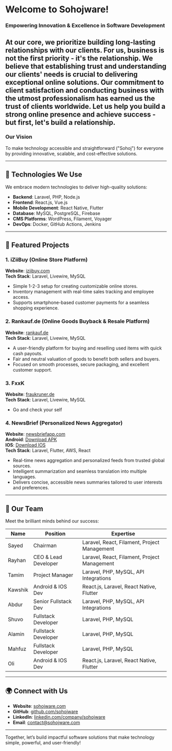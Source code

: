 # Welcome to Sohojware!

### Empowering Innovation & Excellence in Software Development

At our core, we prioritize building long-lasting relationships with our clients. For us, business is not the first priority - it's the relationship. We believe that establishing trust and understanding our clients' needs is crucial to delivering exceptional online solutions. Our commitment to client satisfaction and conducting business with the utmost professionalism has earned us the trust of clients worldwide. Let us help you build a strong online presence and achieve success - but first, let's build a relationship.
---

### Our Vision

To make technology accessible and straightforward ("Sohoj") for everyone by providing innovative, scalable, and cost-effective solutions.

---

## 🚀 Technologies We Use

We embrace modern technologies to deliver high-quality solutions:

- **Backend**: Laravel, PHP, Node.js  
- **Frontend**: React.js, Vue.js  
- **Mobile Development**: React Native, Flutter  
- **Database**: MySQL, PostgreSQL, Firebase  
- **CMS Platforms**: WordPress, Filament, Voyager  
- **DevOps**: Docker, GitHub Actions, Jenkins  

---

## 🌟 Featured Projects

### 1. iZiiBuy (Online Store Platform)
**Website**: [iziibuy.com](https://iziibuy.com)  
**Tech Stack**: Laravel, Livewire, MySQL  
- Simple 1-2-3 setup for creating customizable online stores.  
- Inventory management with real-time sales tracking and employee access.
- Supports smartphone-based customer payments for a seamless shopping experience.
  
### 2. Rankauf.de (Online Goods Buyback & Resale Platform)
**Website**: [rankauf.de](https://rankauf.de)  
**Tech Stack**: Laravel, Livewire, MySQL  
- A user-friendly platform for buying and reselling used items with quick cash payouts.
- Fair and neutral valuation of goods to benefit both sellers and buyers.
- Focused on smooth processes, secure packaging, and excellent customer support.

### 3. FxxK 
**Website**: [fraukruner.de](https://fraukruner.de)  
**Tech Stack**: Laravel, Livewire, MySQL  
- Go and check your self

### 4. NewsBrief (Personalized News Aggregator) 
**Website**: [newsbriefapp.com](https://newsbriefapp.com)  
**Android**: [Download APK](https://play.google.com/store/apps/details?id=com.newsbriefapp)  
**IOS**: [Download IOS](https://apps.apple.com/us/app/newsbrief-news-brief-闪讯/id6737581802)  
**Tech Stack**: Laravel, Flutter, AWS, React
- Real-time news aggregation and personalized feeds from trusted global sources.
- Intelligent summarization and seamless translation into multiple languages.
- Delivers concise, accessible news summaries tailored to user interests and preferences.



---

## 💼 Our Team

Meet the brilliant minds behind our success:

| Name   | Position            | Expertise                                 |
|--------|--------------------|-------------------------------------------|
| Sayed | Chairman | Laravel, React, Filament, Project Management |
| Rayhan | CEO & Lead Developer | Laravel, React, Filament, Project Management |
| Tamim  | Project Manager | Laravel, PHP, MySQL, API Integrations    |
| Kawshik | Android & IOS Dev  | React.js, Laravel, React Native, Flutter   |
| Abdur | Senior Fullstack Dev     | Laravel, PHP, MySQL, API Integrations |
| Shuvo | Fullstack Developer      | Laravel, PHP, MySQL  |
| Alamin | Fullstack Developer      | Laravel, PHP, MySQL  |
| Mahfuz | Fullstack Developer      | Laravel, PHP, MySQL  |
| Oli  | Android & IOS Dev  | React.js, Laravel, React Native, Flutter   |

---

## 🌍 Connect with Us

- **Website**: [sohojware.com](https://sohojware.com)  
- **GitHub**: [github.com/sohojware](https://github.com/sohojware)  
- **LinkedIn**: [linkedin.com/company/sohojware](https://linkedin.com/company/sohojware)  
- **Email**: contact@sohojware.com  

---

Together, let’s build impactful software solutions that make technology simple, powerful, and user-friendly!
